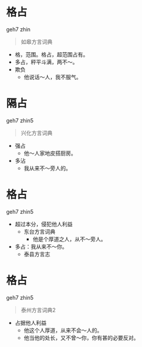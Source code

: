 # 格占
geh7 zhin
> 如皋方言词典
- 格，范围。格占，超范围占有。
- 多占，秤平斗满，两不～。
- 欺负
  - 他说话～人，我不服气。

# 隔占
geh7 zhin5
> 兴化方言词典
- 强占
  - 他～人家地皮搭厨房。
- 多沾
  - 我从来不～旁人的。

# 格占
geh7 zhin5
+ 超过本分，侵犯他人利益
  * 东台方言词典
    - 他是个厚道之人，从不～旁人。
+ 多占：我从来不～你。
  * 泰县方言志

# 格占
geh7 zhin5
> 泰州方言词典2
- 占据他人利益
  - 他这个人厚道，从来不会～人的。
  - 他当他的处长，又不曾～你，你有甚的必要反对。
